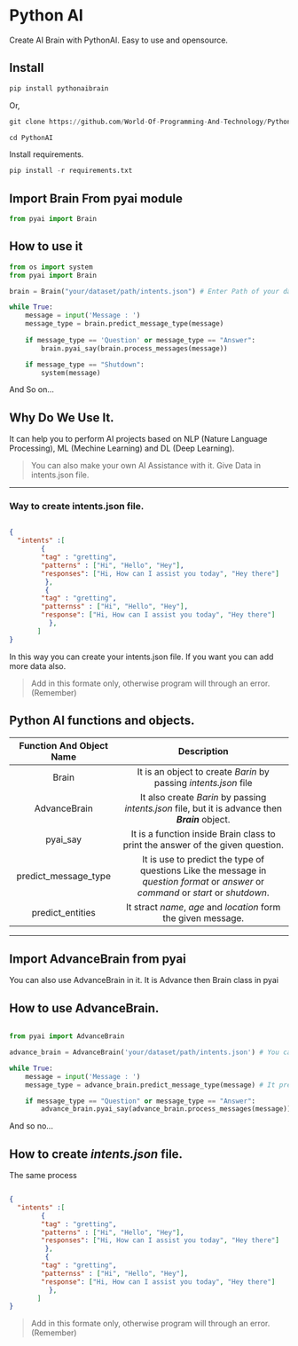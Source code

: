 # Python AI

Create AI Brain with PythonAI.
Easy to use and opensource. 

## Install

```python
pip install pythonaibrain
```
Or,

```python
git clone https://github.com/World-Of-Programming-And-Technology/PythonAI.git
```

```python
cd PythonAI
```

Install requirements. 

```python
pip install -r requirements.txt
```

## Import Brain From pyai module

```python
from pyai import Brain
```

## How to use it

```python
from os import system
from pyai import Brain

brain = Brain("your/dataset/path/intents.json") # Enter Path of your dataset.

while True:
	message = input('Message : ')
	message_type = brain.predict_message_type(message)
	
	if message_type == 'Question' or message_type == "Answer":
		brain.pyai_say(brain.process_messages(message))

	if message_type == "Shutdown":
		system(message)
```

And So on...

## Why Do We Use It.

It can help you to perform AI projects based on NLP (Nature Language Processing), ML (Mechine Learning) and DL (Deep Learning).

> You can also make your own AI Assistance with it.
> Give Data in intents.json file.

---

### Way to create intents.json file.

```json

{
  "intents" :[
        {
        "tag" : "gretting",
        "patterns" : ["Hi", "Hello", "Hey"],
        "responses": ["Hi, How can I assist you today", "Hey there"]
         },
         {
        "tag" : "gretting",
        "patternss" : ["Hi", "Hello", "Hey"],
        "response": ["Hi, How can I assist you today", "Hey there"]
          },
       ]
}
```

In this way you can create your intents.json  file. If you want you can add more data also.

> Add in this formate only, otherwise program will through an error. (Remember)

## Python AI functions and objects. 

| Function And Object Name| Description |
| :---: | :---: |
| Brain | It is an object to create *Barin* by passing *intents.json* file |
| AdvanceBrain | It also create *Barin* by passing *intents.json* file, but it is advance then ***Brain*** object. |
| pyai_say | It is a function inside Brain class to print the answer of the given question. |
| predict_message_type | It is use to predict the type  of questions Like the message in *question format* or *answer* or *command* or *start* or *shutdown*. |
| predict_entities | It stract *name*, *age* and *location* form the given message. |

---

## Import AdvanceBrain from pyai

You can also use AdvanceBrain in it. It is Advance then Brain class in pyai

## How to use AdvanceBrain.

```python

from pyai import AdvanceBrain

advance_brain = AdvanceBrain('your/dataset/path/intents.json') # You can also do AdvanceBrain() it also work.

while True:
	message = input('Message : ')
	message_type = advance_brain.predict_message_type(message) # It predict the message type.

	if message_type == "Question" or message_type == "Answer":
		advance_brain.pyai_say(advance_brain.process_messages(message)) # It can process the input message and print the output.

```

And so no...

## How to create ***_intents.json_*** file.

The same process

```json

{
  "intents" :[
        {
        "tag" : "gretting",
        "patterns" : ["Hi", "Hello", "Hey"],
        "responses": ["Hi, How can I assist you today", "Hey there"]
         },
         {
        "tag" : "gretting",
        "patternss" : ["Hi", "Hello", "Hey"],
        "response": ["Hi, How can I assist you today", "Hey there"]
          },
       ]
}
```

> Add in this formate only, otherwise program will through an error. (Remember)
